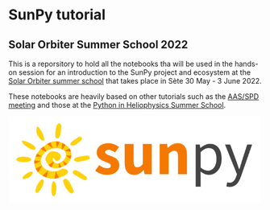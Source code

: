 # SunPy tutorial

## Solar Orbiter Summer School 2022

This is a reporsitory to hold all the notebooks tha will be used in the hands-on session for an introduction to the SunPy project and ecosystem at the [Solar Orbiter summer school](https://solarorbiter.sciencesconf.org) that takes place in Sète 30 May - 3 June 2022.

These notebooks are heavily based on other tutorials such as the [AAS/SPD meeting](https://github.com/sunpy/aas-2021-workshop) and those at the [Python in Heliophysics Summer School](https://github.com/heliophysicsPy/summer-school).  

<div>
<img src="./images/sunpy_logo.png" width="500" align="left"/>
</div>

